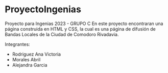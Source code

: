 # ProyectoIngenias
Proyecto para Ingenias 2023 - GRUPO C
En este proyecto encontraran una página construida en HTML y CSS, la cual es una página de difusión de Bandas Locales de la Ciudad de Comodoro Rivadavia.

Integrantes:

- Rodriguez Ana Victoria
- Morales Abril
- Alejandra Garcia
